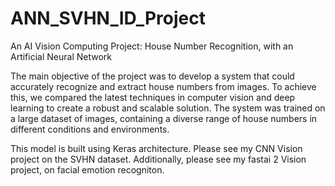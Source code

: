 # ANN_SVHN_ID_Project
An AI Vision Computing Project: House Number Recognition, with an Artificial Neural Network

The main objective of the project was to develop a system that could accurately recognize and extract house numbers from images. To achieve this, we compared the latest techniques in computer vision and deep learning to create a robust and scalable solution. The system was trained on a large dataset of images, containing a diverse range of house numbers in different conditions and environments.

This model is built using Keras architecture. Please see my CNN Vision project on the SVHN dataset. Additionally, please see my fastai 2 Vision project, on facial emotion recogniton. 
